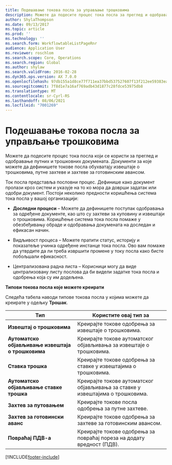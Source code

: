```yaml
---
title: Подешавање токова посла за управљање трошковима
description: Можете да подесите процес тока посла за преглед и одобравање путних и трошковних докумената.
author: ShylaThompson
ms.date: 09/13/2017
ms.topic: article
ms.prod: ''
ms.technology: ''
ms.search.form: WorkflowtableListPageRnr
audience: Application User
ms.reviewer: roschlom
ms.search.scope: Core, Operations
ms.search.region: Global
ms.author: shylaw
ms.search.validFrom: 2016-02-28
ms.dyn365.ops.version: AX 7.0.0
ms.openlocfilehash: 97db155a1d8ce77f711ea37bbd537527607f13f212ee59383ea165f5e46b81ba
ms.sourcegitcommit: 7f8d1e7a16af769adb43d1877c28fdce53975db8
ms.translationtype: MT
ms.contentlocale: sr-Cyrl-RS
ms.lasthandoff: 08/06/2021
ms.locfileid: "7001269"
---
```

# <a name="set-up-expense-management-workflows"></a>Подешавање токова посла за управљање трошковима

Можете да подесите процес тока посла који се користи за преглед и одобравање путних и трошковних докумената. Документи за које можете да дефинишете токове посла обухватају извештаје о трошковима, путне захтеве и захтеве за готовинским авансом.

Ток посла представља пословни процес. Дефинише како документ пролази кроз систем и указује на то ко мора да доврши задатак или одобри документ. Постоји неколико предности коришћења система тока посла у вашој организацији:

-   **Доследни процеси** – Можете да дефинишете поступак одобравања за одређене документе, као што су захтеви за куповину и извештаји о трошковима. Коришћење система тока посла помаже у обезбеђивању обраде и одобравања докумената на доследан и ефикасан начин.

-   Видљивост процеса – Можете пратити статус, историју и показатеље учинка одређене инстанце тока посла. Ово вам помаже да утврдите да ли треба извршити промене у току посла како бисте побољшали ефикасност.

-   Централизована радна листа – Корисници могу да виде централизовану листу послова да би видели задатке тока посла и одобрења која су им додељена. 

**Типови токова посла које можете креирати**

Следећа табела наводи типове токова посла у којима можете да креирате у одељку **Трошак**.


|              <strong>Тип</strong>              |                   <strong>Користите овај тип за</strong>                   |
|-------------------------------------------------|-----------------------------------------------------------------------|
|         <strong>Извештај о трошковима</strong>         |            Креирајте токове одобрења за извештаје о трошковима.             |
|  <strong>Аутоматско објављивање извештаја о трошковима</strong>   |        Креирајте токове аутоматског објављивања за извештаје о трошковима.        |
|       <strong>Ставка трошка</strong>        |     Креирајте токове одобрења за ставке у извештајима о трошковима.      |
| <strong>Аутоматско објављивање ставке трошка</strong> | Креирајте токове аутоматског објављивања за ставке у извештајима о трошковима. |
|       <strong>Захтев за путовањем</strong>       |          Креирајте токове посла одобрења за путне захтеве.           |
|      <strong>Захтев за готовински аванс</strong>      |         Креирајте токове одобрења за захтеве за готовинским авансом.          |
|        <strong>Повраћај ПДВ-а</strong>        | Креирајте токове одобрења за повраћај пореза на додату вредност (ПДВ).  |



[!INCLUDE[footer-include](../includes/footer-banner.md)]